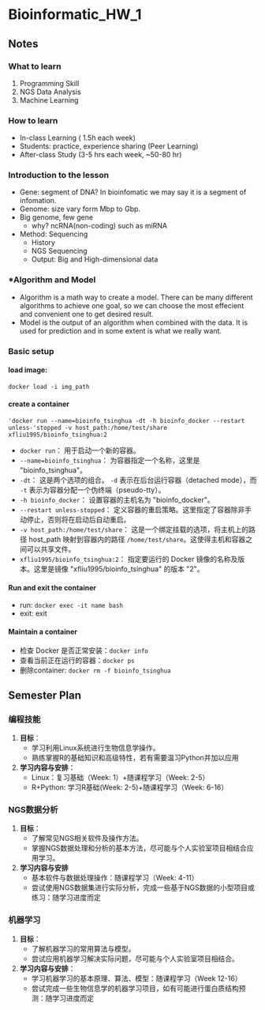 # Bioinformatic_HW_1
## Notes
### What to learn
1. Programming Skill
2. NGS Data Analysis
3. Machine Learning
### How to learn
- In-class Learning ( 1.5h each week)
- Students: practice, experience sharing (Peer Learning) 
- After-class Study (3-5 hrs each week, ~50-80 hr)
### Introduction to the lesson
- Gene: segment of DNA?  In bioinfomatic we may say it is a segment of infomation.
- Genome: size vary form Mbp to Gbp.
- Big genome, few gene
	- why?   ncRNA(non-coding) such as miRNA
- Method: Sequencing 
	- History
	- NGS Sequencing
	- Output: Big and High-dimensional data
### \*Algorithm and Model
- Algorithm is a math way to create a model. There can be many different algorithms to achieve one goal, so we can choose the most effecient and convenient one to get desired result.
- Model is the output of an algorithm when combined with the data. It is used for prediction and in some extent is what we really want.
### Basic setup
#### load image: 
`docker load -i img_path`
#### create a container
`'docker run --name=bioinfo_tsinghua -dt -h bioinfo_docker --restart unless-'stopped -v host_path:/home/test/share xfliu1995/bioinfo_tsinghua:2`

- `docker run`： 用于启动一个新的容器。
- `--name=bioinfo_tsinghua`： 为容器指定一个名称，这里是 "bioinfo_tsinghua"。
- `-dt`： 这是两个选项的组合。 `-d` 表示在后台运行容器（detached mode），而 `-t` 表示为容器分配一个伪终端（pseudo-tty）。
- `-h bioinfo_docker`： 设置容器的主机名为 "bioinfo_docker"。
- `--restart unless-stopped`： 定义容器的重启策略。这里指定了容器除非手动停止，否则将在启动后自动重启。
- `-v host_path:/home/test/share`： 这是一个绑定挂载的选项，将主机上的路径 host_path 映射到容器内的路径 `/home/test/share`。这使得主机和容器之间可以共享文件。
- `xfliu1995/bioinfo_tsinghua:2`： 指定要运行的 Docker 镜像的名称及版本。这里是镜像 "xfliu1995/bioinfo_tsinghua" 的版本 "2"。
#### Run and exit the container
* run: `docker exec -it name bash`
* exit: exit
#### Maintain a container
* 检查 Docker 是否正常安装：`docker info`
* 查看当前正在运行的容器：`docker ps`
* 删除container:  `docker rm -f bioinfo_tsinghua`

## Semester Plan
### 编程技能
1. **目标**：
	- 学习利用Linux系统进行生物信息学操作。
    - 熟练掌握R的基础知识和高级特性，若有需要温习Python并加以应用
2. **学习内容与安排**：
    - Linux：复习基础（Week: 1）+随课程学习（Week: 2-5）
    - R+Python: 学习R基础(Week: 2-5)+随课程学习（Week: 6-16）
### NGS数据分析
1. **目标**：
    - 了解常见NGS相关软件及操作方法。
    - 掌握NGS数据处理和分析的基本方法，尽可能与个人实验室项目相结合应用学习。
2. **学习内容与安排**
    - 基本软件与数据处理操作：随课程学习（Week: 4-11）
    - 尝试使用NGS数据集进行实际分析，完成一些基于NGS数据的小型项目或练习：随学习进度而定
### 机器学习
1. **目标**：
    - 了解机器学习的常用算法与模型。
    - 尝试应用机器学习解决实际问题，尽可能与个人实验室项目相结合。
2. **学习内容与安排**：
    - 学习机器学习的基本原理、算法、模型：随课程学习（Week 12-16）
    - 尝试完成一些生物信息学的机器学习项目，如有可能进行蛋白质结构预测：随学习进度而定
